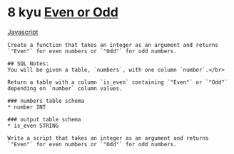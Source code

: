 # 8 kyu [Even or Odd](https://www.codewars.com/kata/53da3dbb4a5168369a0000fe)

<!-- START LANGUAGE_LINKS -->

[Javascript](./javascript.js)

<!-- END LANGUAGE_LINKS -->

```if-not:sql,shell
Create a function that takes an integer as an argument and returns `"Even"` for even numbers or `"Odd"` for odd numbers.
```
```if:sql
## SQL Notes:
You will be given a table, `numbers`, with one column `number`.</br>

Return a table with a column `is_even` containing `"Even"` or `"Odd"` depending on `number` column values.

### numbers table schema
* number INT

### output table schema
* is_even STRING
```
```if:shell
Write a script that takes an integer as an argument and returns `"Even"` for even numbers or `"Odd"` for odd numbers.
```